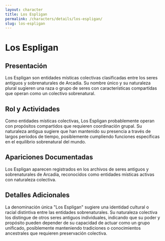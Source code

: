 ```yaml
---
layout: character
title: Los Espligan
permalink: /characters/details/los-espligan/
slug: los-espligan
---
```


# Los Espligan

## Presentación
Los Espligan son entidades místicas colectivas clasificadas entre los seres antiguos y sobrenaturales de Arcadia. Su nombre único y su naturaleza plural sugieren una raza o grupo de seres con características compartidas que operan como un colectivo sobrenatural.

## Rol y Actividades
Como entidades místicas colectivas, Los Espligan probablemente operan con propósitos compartidos que requieren coordinación grupal. Su naturaleza antigua sugiere que han mantenido su presencia a través de largos períodos de tiempo, posiblemente cumpliendo funciones específicas en el equilibrio sobrenatural del mundo.

## Apariciones Documentadas
Los Espligan aparecen registrados en los archivos de seres antiguos y sobrenaturales de Arcadia, reconocidos como entidades místicas activas con naturaleza colectiva.

## Detalles Adicionales
La denominación única "Los Espligan" sugiere una identidad cultural o racial distintiva entre las entidades sobrenaturales. Su naturaleza colectiva los distingue de otros seres antiguos individuales, indicando que su poder y propósito pueden depender de su capacidad de actuar como un grupo unificado, posiblemente manteniendo tradiciones o conocimientos ancestrales que requieren preservación colectiva.